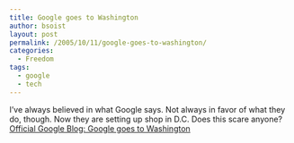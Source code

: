 ```yaml
---
title: Google goes to Washington
author: bsoist
layout: post
permalink: /2005/10/11/google-goes-to-washington/
categories:
  - Freedom
tags:
  - google
  - tech
---
```

I&#8217;ve always believed in what Google says. Not always in favor of what they do, though. Now they are setting up shop in D.C. Does this scare anyone? [Official Google Blog: Google goes to Washington][1]

 [1]: http://googleblog.blogspot.com/2005/10/google-goes-to-washington.html

